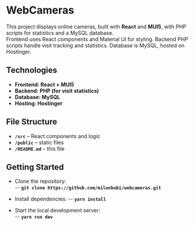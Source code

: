 # WebCameras

This project displays online cameras, built with **React** and **MUI5**, with PHP scripts for statistics and a MySQL database.  
Frontend uses React components and Material UI for styling. Backend PHP scripts handle visit tracking and statistics. Database is MySQL, hosted on Hostinger.

## Technologies

- **Frontend: React + MUI5**
- **Backend: PHP (for visit statistics)**
- **Database: MySQL**
- **Hosting: Hostinger**

## File Structure

- **`/src`** – React components and logic
- **`/public`** – static files
- **`/README.md`** – this file

## Getting Started

- Clone the repository:  
  -- **`git clone https://github.com/milenbubi/webcameras.git`**

- Install dependencies:
  -- **`yarn install`**

- Start the local development server:  
  -- **`yarn run dev`**
